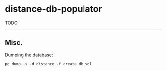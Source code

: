 # distance-db-populator

TODO

---

## Misc.

Dumping the database:

```
pg_dump -s -d distance -f create_db.sql
```
